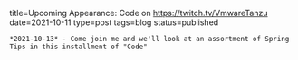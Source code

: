 
title=Upcoming Appearance: Code on https://twitch.tv/VmwareTanzu
date=2021-10-11
type=post
tags=blog
status=published
~~~~~~
*2021-10-13* - Come join me and we'll look at an assortment of Spring Tips in this installment of "Code"
            